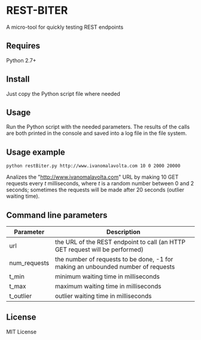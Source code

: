 # REST-BITER
A micro-tool for quickly testing REST endpoints

Requires
-------
Python 2.7+

Install
-------
Just copy the Python script file where needed

Usage
-------
Run the Python script with the needed parameters.
The results of the calls are both printed in the console and saved into a log file in the file system.

Usage example
-------
`python restBiter.py http://www.ivanomalavolta.com 10 0 2000 20000`

Analizes the "http://www.ivanomalavolta.com" URL by making 10 GET requests every *t* milliseconds, where *t* is a random number between 0 and 2 seconds; sometimes the requests will be made after 20 seconds (outlier waiting time).


Command line parameters
-------
Parameter | Description
----------|------------
url | the URL of the REST endpoint to call (an HTTP GET request will be performed)
num_requests | the number of requests to be done, -1 for making an unbounded number of requests
t_min | minimum waiting time in milliseconds
t_max | maximum waiting time in milliseconds
t_outlier | outlier waiting time in milliseconds

License
-------
MIT License
